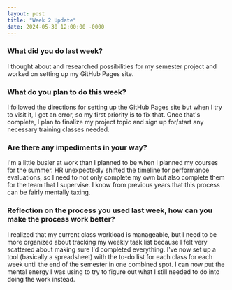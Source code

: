 ```yaml
---
layout: post
title: "Week 2 Update"
date: 2024-05-30 12:00:00 -0000
---
```


### What did you do last week?

I thought about and researched possibilities for my semester project and worked on setting up my GitHub Pages site.

### What do you plan to do this week?

I followed the directions for setting up the GitHub Pages site but when I try to visit it, I get an error, so my first priority is to fix that. Once that's complete, I plan to finalize my project topic and sign up for/start any necessary training classes needed.

### Are there any impediments in your way?

I'm a little busier at work than I planned to be when I planned my courses for the summer. HR unexpectedly shifted the timeline for performance evaluations, so I need to not only complete my own but also complete them for the team that I supervise. I know from previous years that this process can be fairly mentally taxing.

### Reflection on the process you used last week, how can you make the process work better?

I realized that my current class workload is manageable, but I need to be more organized about tracking my weekly task list because I felt very scattered about making sure I'd completed everything. I've now set up a tool (basically a spreadsheet) with the to-do list for each class for each week until the end of the semester in one combined spot. I can now put the mental energy I was using to try to figure out what I still needed to do into doing the work instead.
